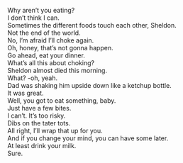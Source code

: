 
Why aren’t you eating?   
I don’t think I can.   
Sometimes the different foods touch each other, Sheldon.   
Not the end of the world.   
No, I’m afraid I’ll choke again.   
Oh, honey, that’s not gonna happen.   
Go ahead, eat your dinner.   
What’s all this about choking?   
Sheldon almost died this morning.   
What? -oh, yeah.   
Dad was shaking him upside down like a ketchup bottle.   
It was great.   
Well, you got to eat something, baby.   
Just have a few bites.   
I can’t. It’s too risky.   
Dibs on the tater tots.   
All right, I’ll wrap that up for you.   
And if you change your mind, you can have some later.   
At least drink your milk.   
Sure.   

